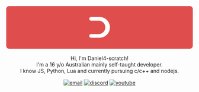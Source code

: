 

<img src="Group 60.png" style="border-radius:8px;">
<p></p> 
<p align="center">
Hi, I'm Daniel4-scratch! <br>
I'm a 16 y/o Australian mainly self-taught developer.<br>
I know JS, Python, Lua and currently pursuing c/c++ and nodejs.<br>
</p>
<p align="center">
<a href="mailto:daniel4scratchhelp@gmail.com" target="blank"><img align="center" src="https://daniel4-scratch.is-a.dev/assets/icons/email.svg" alt="email" height="50" width="50" /></a>
<a href="https://discord.com/users/853820912628269088" target="blank"><img align="center" src="https://daniel4-scratch.is-a.dev/assets/icons/discord.svg" alt="discord" height="50" width="50" /></a>
<a href="https://youtube.com/@daniel4-dev" target="blank"><img align="center" src="https://daniel4-scratch.is-a.dev/assets/icons/youtube.svg" alt="youtube" height="50" width="50" /></a>
